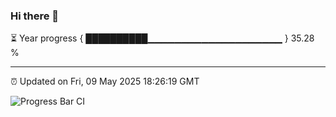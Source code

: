 ### Hi there 👋

⏳ Year progress { ██████████▁▁▁▁▁▁▁▁▁▁▁▁▁▁▁▁▁▁▁▁ } 35.28 %

---

⏰ Updated on Fri, 09 May 2025 18:26:19 GMT

![Progress Bar CI](https://github.com/liununu/liununu/workflows/Progress%20Bar%20CI/badge.svg)
